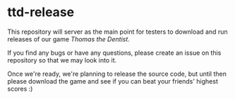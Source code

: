 # ttd-release
This repository will server as the main point for testers to download and
run releases of our game *Thomas the Dentist*.

If you find any bugs or have any questions, please create an issue on this
repository so that we may look into it. 

Once we're ready, we're planning to release the source code, but until then
please download the game and see if you can beat your friends' highest scores :)
